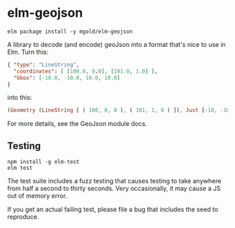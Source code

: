 # elm-geojson

```
elm package install -y mgold/elm-geojson
```

A library to decode (and encode) geoJson into a format that's nice to use in Elm. Turn this:

```json
{ "type": "LineString",
  "coordinates": [ [100.0, 0.0], [101.0, 1.0] ],
  "bbox": [-10.0, -10.0, 10.0, 10.0]
}
```

into this:

```elm
(Geometry (LineString [ ( 100, 0, 0 ), ( 101, 1, 0 ) ]), Just [-10, -10, 10, 10])
```

For more details, see the GeoJson module docs.


## Testing
```
npm install -g elm-test
elm test
```

The test suite includes a fuzz testing that causes testing to take anywhere from half a second to thirty seconds. Very occasionally, it may cause a JS out of memory error.

If you get an actual failing test, please file a bug that includes the seed to reproduce.
